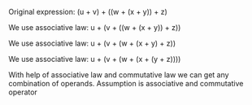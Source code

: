 Original expression: (u + v) + ((w + (x + y)) + z)

We use associative law: u + (v + ((w + (x + y)) + z))

We use associative law: u + (v + (w + (x + y) + z))

We use associative law: u + (v + (w + (x + (y + z))))

With help of associative law and commutative law we can get any combination of operands. Assumption is associative and commutative operator
